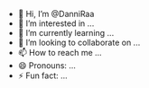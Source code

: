 - 👋 Hi, I’m @DanniRaa
- 👀 I’m interested in ...
- 🌱 I’m currently learning ...
- 💞️ I’m looking to collaborate on ...
- 📫 How to reach me ...
- 😄 Pronouns: ...
- ⚡ Fun fact: ...

<!---
DanniRaa/DanniRaa is a ✨ special ✨ repository because its `README.md` (this file) appears on your GitHub profile.
You can click the Preview link to take a look at your changes.
--->
